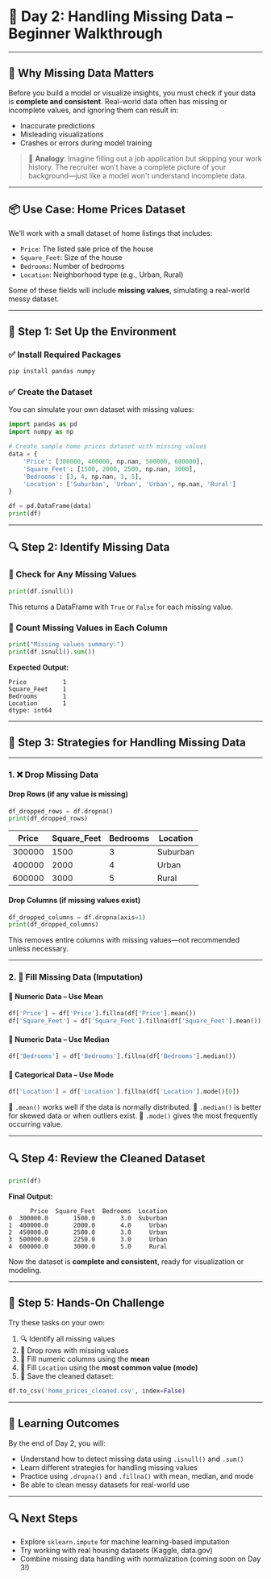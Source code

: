 
# 📅 **Day 2: Handling Missing Data – Beginner Walkthrough**

---

## 🧠 Why Missing Data Matters

Before you build a model or visualize insights, you must check if your data is **complete and consistent**. Real-world data often has missing or incomplete values, and ignoring them can result in:

* Inaccurate predictions
* Misleading visualizations
* Crashes or errors during model training

> 🧩 **Analogy**: Imagine filling out a job application but skipping your work history. The recruiter won’t have a complete picture of your background—just like a model won't understand incomplete data.

---

## 📦 Use Case: Home Prices Dataset

We’ll work with a small dataset of home listings that includes:

* `Price`: The listed sale price of the house
* `Square_Feet`: Size of the house
* `Bedrooms`: Number of bedrooms
* `Location`: Neighborhood type (e.g., Urban, Rural)

Some of these fields will include **missing values**, simulating a real-world messy dataset.

---

## 🔧 Step 1: Set Up the Environment

### ✅ Install Required Packages

```bash
pip install pandas numpy
```

### ✅ Create the Dataset

You can simulate your own dataset with missing values:

```python
import pandas as pd
import numpy as np

# Create sample home prices dataset with missing values
data = {
    'Price': [300000, 400000, np.nan, 500000, 600000],
    'Square_Feet': [1500, 2000, 2500, np.nan, 3000],
    'Bedrooms': [3, 4, np.nan, 3, 5],
    'Location': ['Suburban', 'Urban', 'Urban', np.nan, 'Rural']
}

df = pd.DataFrame(data)
print(df)
```

---

## 🔍 Step 2: Identify Missing Data

### 🔹 Check for Any Missing Values

```python
print(df.isnull())
```

This returns a DataFrame with `True` or `False` for each missing value.

### 🔹 Count Missing Values in Each Column

```python
print("Missing values summary:")
print(df.isnull().sum())
```

**Expected Output:**

```
Price          1
Square_Feet    1
Bedrooms       1
Location       1
dtype: int64
```

---

## 🧼 Step 3: Strategies for Handling Missing Data

---

### 1. ❌ **Drop Missing Data**

#### Drop Rows (if any value is missing)

```python
df_dropped_rows = df.dropna()
print(df_dropped_rows)
```

| Price  | Square\_Feet | Bedrooms | Location |
| ------ | ------------ | -------- | -------- |
| 300000 | 1500         | 3        | Suburban |
| 400000 | 2000         | 4        | Urban    |
| 600000 | 3000         | 5        | Rural    |

#### Drop Columns (if missing values exist)

```python
df_dropped_columns = df.dropna(axis=1)
print(df_dropped_columns)
```

This removes entire columns with missing values—not recommended unless necessary.

---

### 2. 🔁 **Fill Missing Data (Imputation)**

#### 🔹 Numeric Data – Use **Mean**

```python
df['Price'] = df['Price'].fillna(df['Price'].mean())
df['Square_Feet'] = df['Square_Feet'].fillna(df['Square_Feet'].mean())
```

#### 🔹 Numeric Data – Use **Median**

```python
df['Bedrooms'] = df['Bedrooms'].fillna(df['Bedrooms'].median())
```

#### 🔹 Categorical Data – Use **Mode**

```python
df['Location'] = df['Location'].fillna(df['Location'].mode()[0])
```

📌 `.mean()` works well if the data is normally distributed.
📌 `.median()` is better for skewed data or when outliers exist.
📌 `.mode()` gives the most frequently occurring value.

---

## 🔍 Step 4: Review the Cleaned Dataset

```python
print(df)
```

**Final Output:**

```
      Price  Square_Feet  Bedrooms  Location
0  300000.0       1500.0       3.0  Suburban
1  400000.0       2000.0       4.0     Urban
2  450000.0       2500.0       3.0     Urban
3  500000.0       2250.0       3.0     Urban
4  600000.0       3000.0       5.0     Rural
```

Now the dataset is **complete and consistent**, ready for visualization or modeling.

---

## 🎯 Step 5: Hands-On Challenge

Try these tasks on your own:

1. 🔍 Identify all missing values
2. 🧹 Drop rows with missing values
3. 🔁 Fill numeric columns using the **mean**
4. 🔁 Fill `Location` using the **most common value (mode)**
5. 💾 Save the cleaned dataset:

```python
df.to_csv('home_prices_cleaned.csv', index=False)
```

---

## 🧠 Learning Outcomes

By the end of Day 2, you will:

* Understand how to detect missing data using `.isnull()` and `.sum()`
* Learn different strategies for handling missing values
* Practice using `.dropna()` and `.fillna()` with mean, median, and mode
* Be able to clean messy datasets for real-world use

---

## 🔍 Next Steps

* Explore `sklearn.impute` for machine learning-based imputation
* Try working with real housing datasets (Kaggle, data.gov)
* Combine missing data handling with normalization (coming soon on Day 3!)

